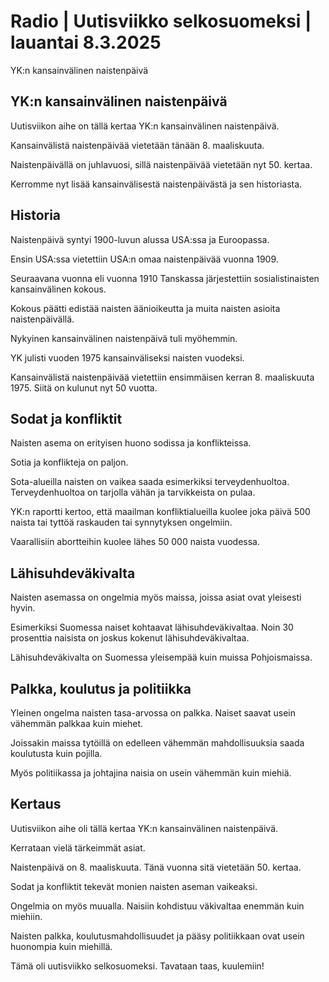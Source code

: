 # Radio \| Uutisviikko selkosuomeksi \| lauantai 8.3.2025

YK:n kansainvälinen naistenpäivä

## YK:n kansainvälinen naistenpäivä

Uutisviikon aihe on tällä kertaa YK:n kansainvälinen naistenpäivä.

Kansainvälistä naistenpäivää vietetään tänään 8. maaliskuuta.

Naistenpäivällä on juhlavuosi, sillä naistenpäivää vietetään nyt 50. kertaa.

Kerromme nyt lisää kansainvälisestä naistenpäivästä ja sen historiasta.

## Historia

Naistenpäivä syntyi 1900-luvun alussa USA:ssa ja Euroopassa.

Ensin USA:ssa vietettiin USA:n omaa naistenpäivää vuonna 1909.

Seuraavana vuonna eli vuonna 1910 Tanskassa järjestettiin sosialistinaisten kansainvälinen kokous.

Kokous päätti edistää naisten äänioikeutta ja muita naisten asioita naistenpäivällä.

Nykyinen kansainvälinen naistenpäivä tuli myöhemmin.

YK julisti vuoden 1975 kansainväliseksi naisten vuodeksi.

Kansainvälistä naistenpäivää vietettiin ensimmäisen kerran 8. maaliskuuta 1975. Siitä on kulunut nyt 50 vuotta.

## Sodat ja konfliktit

Naisten asema on erityisen huono sodissa ja konflikteissa.

Sotia ja konflikteja on paljon.

Sota-alueilla naisten on vaikea saada esimerkiksi terveydenhuoltoa. Terveydenhuoltoa on tarjolla vähän ja tarvikkeista on pulaa.

YK:n raportti kertoo, että maailman konfliktialueilla kuolee joka päivä 500 naista tai tyttöä raskauden tai synnytyksen ongelmiin.

Vaarallisiin abortteihin kuolee lähes 50 000 naista vuodessa.

## Lähisuhdeväkivalta

Naisten asemassa on ongelmia myös maissa, joissa asiat ovat yleisesti hyvin.

Esimerkiksi Suomessa naiset kohtaavat lähisuhdeväkivaltaa. Noin 30 prosenttia naisista on joskus kokenut lähisuhdeväkivaltaa.

Lähisuhdeväkivalta on Suomessa yleisempää kuin muissa Pohjoismaissa.

## Palkka, koulutus ja politiikka

Yleinen ongelma naisten tasa-arvossa on palkka. Naiset saavat usein vähemmän palkkaa kuin miehet.

Joissakin maissa tytöillä on edelleen vähemmän mahdollisuuksia saada koulutusta kuin pojilla.

Myös politiikassa ja johtajina naisia on usein vähemmän kuin miehiä.

## Kertaus

Uutisviikon aihe oli tällä kertaa YK:n kansainvälinen naistenpäivä.

Kerrataan vielä tärkeimmät asiat.

Naistenpäivä on 8. maaliskuuta. Tänä vuonna sitä vietetään 50. kertaa.

Sodat ja konfliktit tekevät monien naisten aseman vaikeaksi.

Ongelmia on myös muualla. Naisiin kohdistuu väkivaltaa enemmän kuin miehiin.

Naisten palkka, koulutusmahdollisuudet ja pääsy politiikkaan ovat usein huonompia kuin miehillä.

Tämä oli uutisviikko selkosuomeksi. Tavataan taas, kuulemiin!

